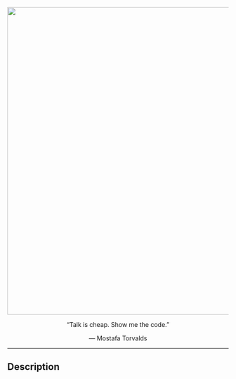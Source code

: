<p align="center">
  <img src="https://github.com/mgtera200/Embedded-Linux-NTI/assets/127119775/74a4e839-9d83-4d6e-9113-4d4292e411ef" width=700>
</p>



<p align="center">“Talk is cheap. Show me the code.”</p>

<p align="center">― Mostafa Torvalds</p>








---

## Description

